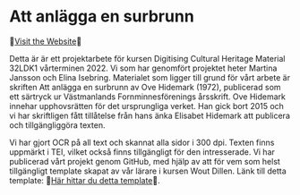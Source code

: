 # Att anlägga en surbrunn

🚀[Visit the Website](https://martinavivijansson.github.io/Surbrunn/)🚀

Detta är  är ett projektarbete för kursen Digitising Cultural Heritage Material 32LDK1
vårterminen 2022. Vi som har genomfört projektet heter Martina Jansson och Elina Isebring.
Materialet som ligger till grund för vårt arbete är
skriften Att anlägga en surbrunn av Ove Hidemark
(1972), publicerad som ett särtryck ur Västmanlands Fornminnesförenings
årsskrift. Ove Hidemark innehar upphovsrätten för det ursprungliga verket.
Han gick bort 2015 och vi har skriftligen fått tillåtelse 
från hans änka Elisabet Hidemark att publicera och tillgängliggöra
texten. 

Vi har gjort OCR på all text och skannat alla sidor i 300 dpi.
Texten finns uppmärkt i TEI, vilket också finns tillgängligt
för den intresserade. Vi har publicerad vårt projekt genom
GitHub, med hjälp av att för vem som helst tillgängligt
template skapat av vår lärare i kursen Wout Dillen. Länk till
detta template: 
🚀[Här hittar du detta template](https://woutdln.github.io/DCHM-template/)🚀. 

